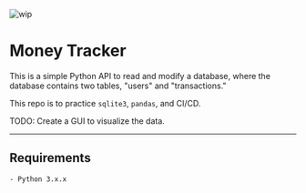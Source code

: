 ![wip](https://img.shields.io/badge/work-in%20progress-red.svg)

# Money Tracker
This is a simple Python API to read and modify a database, where the database contains two tables, "users" and "transactions."

This repo is to practice `sqlite3`, `pandas`, and CI/CD.

TODO: Create a GUI to visualize the data.

---
## Requirements
    - Python 3.x.x
